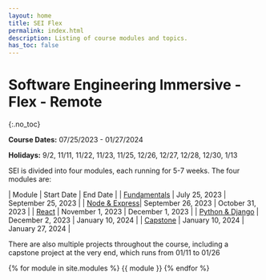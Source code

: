 ```yaml
---
layout: home
title: SEI Flex
permalink: index.html
description: Listing of course modules and topics.
has_toc: false
---
```


# Software Engineering Immersive - Flex - Remote
{:.no_toc}

**Course Dates:** 07/25/2023 - 01/27/2024

**Holidays:** 9/2, 11/11, 11/22, 11/23, 11/25, 12/26, 12/27, 12/28, 12/30, 1/13

SEI is divided into four modules, each running for 5-7 weeks. The four modules
are:

| Module | Start Date | End Date |
| [Fundamentals](#1-welcome-intro-to-the-cli) | July 25, 2023 | September 25, 2023 |
| [Node & Express](#10-express-mongo-db)| September 26, 2023 | October 31, 2023 |
| [React](#15-project-2-presentations-react) | November 1, 2023 | December 1, 2023 |
| [Python & Django](#20-python) | December 2, 2023 | January 10, 2024 |
| [Capstone](#26-capstone) | January 10, 2024 | January 27, 2024 |

There are also multiple projects throughout the course, including a capstone
project at the very end, which runs from 01/11 to 01/26

{% for module in site.modules %}
{{ module }}
{% endfor %}
